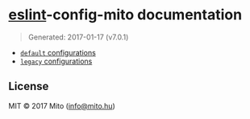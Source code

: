 # [eslint](http://eslint.org)-config-mito documentation
> Generated: 2017-01-17 (v7.0.1)

* [`default` configurations](default.md)
* [`legacy` configurations](legacy.md)

## License
MIT © 2017 Mito (info@mito.hu)